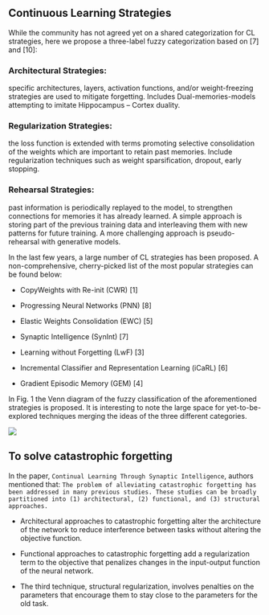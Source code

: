 ## Continuous Learning Strategies

While the community has not agreed yet on a shared categorization for CL strategies, here we propose a three-label fuzzy categorization based on [7] and [10]: 

### Architectural Strategies: 
specific architectures, layers, activation functions, and/or weight-freezing strategies are used to mitigate forgetting. Includes Dual-memories-models attempting to imitate Hippocampus – Cortex duality.

### Regularization Strategies: 
the loss function is extended with terms promoting selective consolidation of the weights which are important to retain past memories. Include regularization techniques such as weight sparsification, dropout, early stopping.

### Rehearsal Strategies: 
past information is periodically replayed to the model, to strengthen connections for memories it has already learned. A simple approach is storing part of the previous training data and interleaving them with new patterns for future training. A more challenging approach is pseudo-rehearsal with generative models.

In the last few years, a large number of CL strategies has been proposed. A non-comprehensive, cherry-picked list of the most popular strategies can be found below:

- CopyWeights with Re-init (CWR) [1]

- Progressing Neural Networks (PNN) [8]

- Elastic Weights Consolidation (EWC) [5]

- Synaptic Intelligence (SynInt) [7]

- Learning without Forgetting (LwF) [3]

- Incremental Classifier and Representation Learning (iCaRL) [6]

- Gradient Episodic Memory (GEM) [4]

In Fig. 1 the Venn diagram of the fuzzy classification of the aforementioned strategies is proposed. It is interesting to note the large space for yet-to-be-explored techniques merging the ideas of the three different categories.

![](https://github.com/luulinh90s/paper-review-continual-learning/blob/master/images/start/venn_strategies.png)

## To solve catastrophic forgetting

In the paper, `Continual Learning Through Synaptic Intelligence`, authors mentioned that:
`The problem of alleviating catastrophic forgetting has been
addressed in many previous studies. These studies can be broadly partitioned into (1) architectural, (2) functional,
and (3) structural approaches.`

- Architectural approaches to catastrophic forgetting alter
the architecture of the network to reduce interference between tasks without altering the objective function.

- Functional approaches to catastrophic forgetting add a regularization term to the objective that penalizes changes in
the input-output function of the neural network.

- The third technique, structural regularization, involves
penalties on the parameters that encourage them to stay
close to the parameters for the old task.
